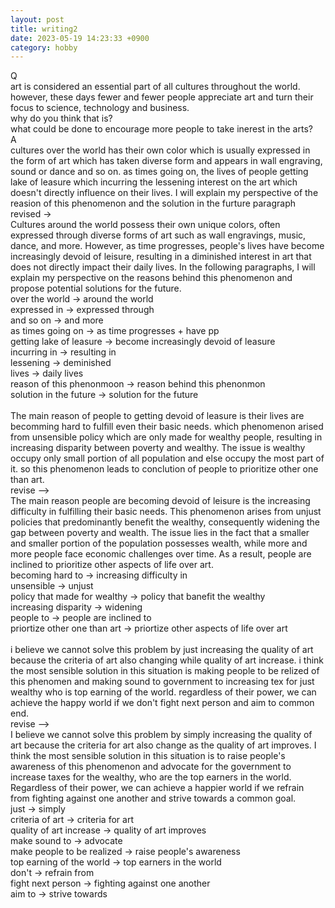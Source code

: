 ```yaml
---
layout: post
title: writing2
date: 2023-05-19 14:23:33 +0900
category: hobby
---
```

Q
<br/>
art is considered an essential part of all cultures throughout the world. however, these days fewer and fewer people appreciate art and turn their focus to science, technology and business.
<br/>
why do you think that is?
<br/>
what could be done to encourage more people to take inerest in the arts?
<br/>
A
<br/>
cultures over the world has their own color which is usually expressed in the form of art which has taken diverse form and appears in wall engraving, sound or dance and so on. as times going on, the lives of people getting lake of leasure which incurring the lessening interest on the art which doesn't directly influence on their lives. I will explain my perspective of the reasion of this phenomenon and the solution in the furture paragraph
<br/>
revised ->
<br/>
Cultures around the world possess their own unique colors, often expressed through diverse forms of art such as wall engravings, music, dance, and more. However, as time progresses, people's lives have become increasingly devoid of leisure, resulting in a diminished interest in art that does not directly impact their daily lives. In the following paragraphs, I will explain my perspective on the reasons behind this phenomenon and propose potential solutions for the future.
<br/>
over the world -> around the world
<br/>
expressed in -> expressed through
<br/>
and so on -> and more
<br/>
as times going on -> as time progresses + have pp
<br/>
getting lake of leasure -> become increasingly devoid of leasure
<br/>
incurring in -> resulting in
<br/>
lessening -> deminished
<br/>
lives -> daily lives
<br/>
reason of this phenonmoon -> reason behind this phenonmon
<br/>
solution in the future -> solution for the future
<br/>
<br/>
The main reason of people to getting devoid of leasure is their lives are becomming hard to fulfill even their basic needs. which phenomenon arised from unsensible policy which are only made for wealthy people, resulting in increasing disparity between poverty and wealthy. The issue is wealthy occupy only small portion of all population and else occupy the most part of it. so this phenomenon leads to conclution of people to prioritize other one than art.
<br/>
revise -->
<br/>
The main reason people are becoming devoid of leisure is the increasing difficulty in fulfilling their basic needs. This phenomenon arises from unjust policies that predominantly benefit the wealthy, consequently widening the gap between poverty and wealth. The issue lies in the fact that a smaller and smaller portion of the population possesses wealth, while more and more people face economic challenges over time. As a result, people are inclined to prioritize other aspects of life over art.
<br/>
becoming hard to -> increasing difficulty in
<br/>
unsensible -> unjust
<br/>
policy that made for wealthy -> policy that banefit the wealthy
<br/>
increasing disparity -> widening
<br/>
people to -> people are inclined to
<br/>
priortize other one than art -> priortize other aspects of life over art
<br/>
<br/>
i believe we cannot solve this problem by just increasing the quality of art because the criteria of art also changing while quality of art increase. i think the most sensible solution in this situation is making people to be relized of this phenomen and making sound to government to increasing tex for just wealthy who is top earning of the world. regardless of their power, we can achieve the happy world if we don't fight next person and aim to common end.
<br/>
revise -->
<br/>
I believe we cannot solve this problem by simply increasing the quality of art because the criteria for art also change as the quality of art improves. I think the most sensible solution in this situation is to raise people's awareness of this phenomenon and advocate for the government to increase taxes for the wealthy, who are the top earners in the world. Regardless of their power, we can achieve a happier world if we refrain from fighting against one another and strive towards a common goal.
<br/>
just -> simply
<br/>
criteria of art -> criteria for art
<br/>
quality of art increase -> quality of art improves
<br/>
make sound to -> advocate
<br/>
make people to be realized -> raise people's awareness
<br/>
top earning of the world -> top earners in the world
<br/>
don't -> refrain from
<br/>
fight next person -> fighting against one another
<br/>
aim to -> strive towards